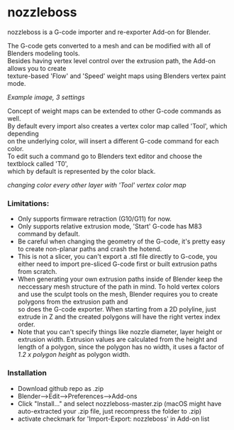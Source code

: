 # nozzleboss
nozzleboss is a G-code importer and re-exporter Add-on for Blender.

The G-code gets converted to a mesh and can be modified with all of Blenders modeling tools.   
Besides having vertex level control over the extrusion path, the Add-on allows you to create   
texture-based 'Flow' and 'Speed' weight maps using Blenders vertex paint mode.  

_Example image, 3 settings_

Concept of weight maps can be extended to other G-code commands as well.  
By default every import also creates a vertex color map called 'Tool', which depending  
on the underlying color, will insert a different G-code command for each color.  
To edit such a command go to Blenders text editor and choose the textblock called 'T0',  
which by default is represented by the color black.  

_changing color every other layer with 'Tool' vertex color map_


### Limitations: 
- Only supports firmware retraction (G10/G11) for now.  
- Only supports relative extrusion mode, 'Start' G-code has M83 command by default.  
- Be careful when changing the geometry of the G-code, it's pretty easy to create non-planar paths and crash the hotend.  
- This is not a slicer, you can't export a .stl file directly to G-code, you either need to import pre-sliced G-code first or built extrusion paths from scratch.  
- When generating your own extrusion paths inside of Blender keep the neccessary mesh structure of the path in mind.
   To hold vertex colors and use the sculpt tools on the mesh, Blender requires you to create polygons from the extrusion path and   
   so does the G-code exporter. When starting from a 2D polyline, just extrude in Z and the created polygons will have the right vertex index order.
- Note that you can't specify things like nozzle diameter, layer height or extrusion width. Extrusion values are calculated from the height and length of a polygon, since the polygon has no width, it uses a factor of _1.2 x polygon height_ as polygon width.

 


### Installation
- Download github repo as .zip
- Blender-->Edit-->Preferences-->Add-ons 
- Click "Install..." and select nozzleboss-master.zip (macOS might have auto-extracted your .zip file, just recompress the folder to .zip)
- activate checkmark for 'Import-Export: nozzleboss' in Add-on list
